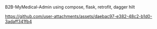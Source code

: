 B2B-MyMedical-Admin using compose, flask, retrofit, dagger hilt

https://github.com/user-attachments/assets/daebac97-e382-48c2-b1d0-3adaff341fb4

